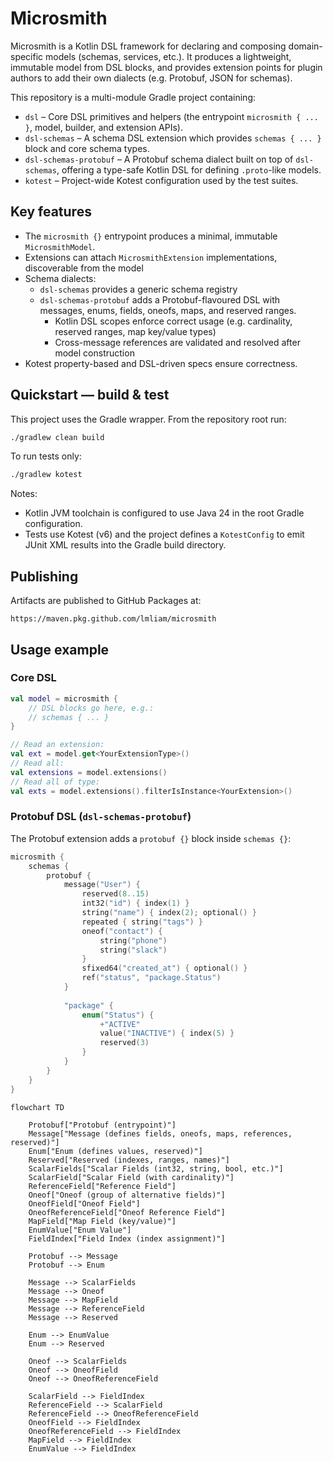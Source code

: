 # Microsmith

Microsmith is a Kotlin DSL framework for declaring and composing domain-specific models (schemas, services, etc.).
It produces a lightweight, immutable model from DSL blocks, and provides extension points for plugin authors to add
their own dialects (e.g. Protobuf, JSON for schemas).

This repository is a multi-module Gradle project containing:

- `dsl` – Core DSL primitives and helpers (the entrypoint `microsmith { ... }`, model, builder, and extension APIs).
- `dsl-schemas` – A schema DSL extension which provides `schemas { ... }` block and core schema types.
- `dsl-schemas-protobuf` – A Protobuf schema dialect built on top of `dsl-schemas`, offering a type-safe Kotlin DSL for defining `.proto`-like models.
- `kotest` – Project-wide Kotest configuration used by the test suites.

## Key features

- The `microsmith {}` entrypoint produces a minimal, immutable `MicrosmithModel`.
- Extensions can attach `MicrosmithExtension` implementations, discoverable from the model
- Schema dialects:
  - `dsl-schemas` provides a generic schema registry
  - `dsl-schemas-protobuf` adds a Protobuf-flavoured DSL with messages, enums, fields, oneofs, maps, and reserved ranges.
    - Kotlin DSL scopes enforce correct usage (e.g. cardinality, reserved ranges, map key/value types)
    - Cross-message references are validated and resolved after model construction
- Kotest property-based and DSL-driven specs ensure correctness.

## Quickstart — build & test

This project uses the Gradle wrapper. From the repository root run:

```bash
./gradlew clean build
```

To run tests only:

```bash
./gradlew kotest
```

Notes:
- Kotlin JVM toolchain is configured to use Java 24 in the root Gradle configuration.
- Tests use Kotest (v6) and the project defines a `KotestConfig` to emit JUnit XML results into the Gradle build directory.

## Publishing
Artifacts are published to GitHub Packages at:
```
https://maven.pkg.github.com/lmliam/microsmith
```

## Usage example

### Core DSL

```kotlin
val model = microsmith {
    // DSL blocks go here, e.g.:
    // schemas { ... } 
}

// Read an extension:
val ext = model.get<YourExtensionType>()
// Read all:
val extensions = model.extensions()
// Read all of type:
val exts = model.extensions().filterIsInstance<YourExtension>()
```

### Protobuf DSL (`dsl-schemas-protobuf`)
The Protobuf extension adds a `protobuf {}` block inside `schemas {}`:
```kotlin
microsmith {
    schemas {
        protobuf {
            message("User") {
                reserved(8..15)
                int32("id") { index(1) }
                string("name") { index(2); optional() }
                repeated { string("tags") }
                oneof("contact") {
                    string("phone")
                    string("slack")
                }
                sfixed64("created_at") { optional() }
                ref("status", "package.Status")
            }
            
            "package" {
                enum("Status") {
                    +"ACTIVE"
                    value("INACTIVE") { index(5) }
                    reserved(3)
                }
            }
        }
    }
}
```
```mermaid
flowchart TD

    Protobuf["Protobuf (entrypoint)"]
    Message["Message (defines fields, oneofs, maps, references, reserved)"]
    Enum["Enum (defines values, reserved)"]
    Reserved["Reserved (indexes, ranges, names)"]
    ScalarFields["Scalar Fields (int32, string, bool, etc.)"]
    ScalarField["Scalar Field (with cardinality)"]
    ReferenceField["Reference Field"]
    Oneof["Oneof (group of alternative fields)"]
    OneofField["Oneof Field"]
    OneofReferenceField["Oneof Reference Field"]
    MapField["Map Field (key/value)"]
    EnumValue["Enum Value"]
    FieldIndex["Field Index (index assignment)"]

    Protobuf --> Message
    Protobuf --> Enum

    Message --> ScalarFields
    Message --> Oneof
    Message --> MapField
    Message --> ReferenceField
    Message --> Reserved

    Enum --> EnumValue
    Enum --> Reserved

    Oneof --> ScalarFields
    Oneof --> OneofField
    Oneof --> OneofReferenceField

    ScalarField --> FieldIndex
    ReferenceField --> ScalarField
    ReferenceField --> OneofReferenceField
    OneofField --> FieldIndex
    OneofReferenceField --> FieldIndex
    MapField --> FieldIndex
    EnumValue --> FieldIndex
```